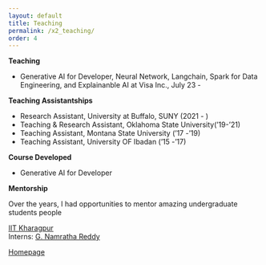 ```yaml
---
layout: default
title: Teaching
permalink: /x2_teaching/
order: 4
---
```



**Teaching**

- Generative AI for Developer, Neural Network, Langchain, Spark for Data Engineering, and Explainanble AI at Visa Inc., July 23 - 

**Teaching Assistantships**

- Research Assistant, University at Buffalo, SUNY (2021 -  )
- Teaching & Research Assistant, Oklahoma State University(’19-’21)
- Teaching Assistant, Montana State University (’17 -’19)
- Teaching Assistant, University OF Ibadan (’15 -’17)

**Course Developed** 

- Generative AI for Developer


**Mentorship**

Over the years, I had opportunities to mentor amazing undergraduate students people

<ins>IIT Kharagpur</ins> <br>
Interns: [G. Namratha Reddy](https://www.linkedin.com/in/g-namratha-reddy/)


[Homepage](/)
